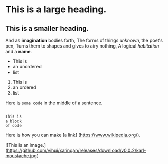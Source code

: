 # This is a large heading.

## This is a smaller heading.

And as **imagination** bodies forth,
The forms of things *unknown*, the poet's pen,
Turns them to shapes and gives to airy nothing,
A logical *habitation* and a **name**.

- This is
- an unordered
- list

1. This is
2. an ordered
3. list

Here is `some code` in the middle of a sentence.

```

This is
a block
of code

```
Here is how you can make [a link] (https://www.wikipedia.org/).

![This is an image.] (https://github.com/yihui/xaringan/releases/download/v0.0.2/karl-moustache.jpg)





